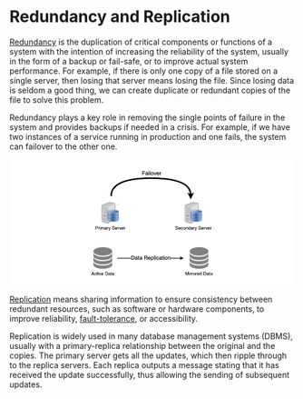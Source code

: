 # Redundancy and Replication

[Redundancy](https://en.wikipedia.org/wiki/Redundancy\_\(engineering\)) is the duplication of critical components or functions of a system with the intention of increasing the reliability of the system, usually in the form of a backup or fail-safe, or to improve actual system performance. For example, if there is only one copy of a file stored on a single server, then losing that server means losing the file. Since losing data is seldom a good thing, we can create duplicate or redundant copies of the file to solve this problem.

Redundancy plays a key role in removing the single points of failure in the system and provides backups if needed in a crisis. For example, if we have two instances of a service running in production and one fails, the system can failover to the other one.

![](<../../.gitbook/assets/image (94).png>)

[Replication](https://en.wikipedia.org/wiki/Replication\_\(computing\)) means sharing information to ensure consistency between redundant resources, such as software or hardware components, to improve reliability, [fault-tolerance](https://en.wikipedia.org/wiki/Fault\_tolerance), or accessibility.

Replication is widely used in many database management systems (DBMS), usually with a primary-replica relationship between the original and the copies. The primary server gets all the updates, which then ripple through to the replica servers. Each replica outputs a message stating that it has received the update successfully, thus allowing the sending of subsequent updates.
